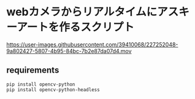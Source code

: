 # webカメラからリアルタイムにアスキーアートを作るスクリプト


https://user-images.githubusercontent.com/39410068/227252048-9a802427-5807-4b95-84bc-7b2e87da07d4.mov


## requirements
```
pip install opencv-python
pip install opencv-python-headless
```

